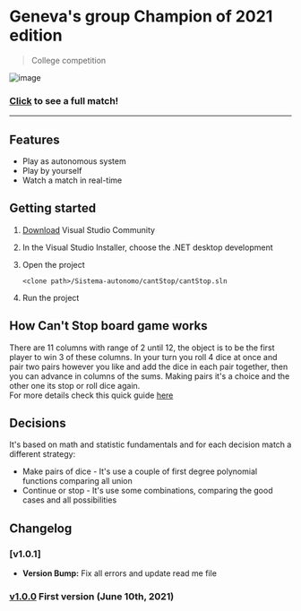 # Geneva's group Champion of 2021 edition
> College competition

![image](https://user-images.githubusercontent.com/52457167/151896814-91066a22-3235-4575-bfed-18b649fcda65.png)
### [Click](https://www.youtube.com/watch?v=alJcLo4X_DQ) to see a full match!
---
## Features ###
+ Play as autonomous system
+ Play by yourself
+ Watch a match in real-time

## Getting started 
1. [Download](https://visualstudio.microsoft.com/downloads/) Visual Studio Community
2. In the Visual Studio Installer, choose the .NET desktop development
3. Open the project

    ```
    <clone path>/Sistema-autonomo/cantStop/cantStop.sln
    ```
4. Run the project

## How Can't Stop board game works
There are 11 columns with range of 2 until 12, the object is to be the first player to win 3 of these columns. In your turn you roll 4 dice at once and pair two pairs however you like and add the dice in each pair together, then you can advance in columns of the sums. Making pairs it's a choice and the other one its stop or roll dice again. <br>
For more details check this quick guide [here](https://www.youtube.com/watch?v=VUGvOQatVDc)

## Decisions
It's based on math and statistic fundamentals and for each decision match a different strategy:
+ Make pairs of dice - It's use a couple of first degree polynomial functions comparing all union
+ Continue or stop - It's use some combinations, comparing the good cases and all possibilities

## Changelog

### [v1.0.1]
- **Version Bump:** Fix all errors and update read me file

### [v1.0.0](https://github.com/Rafasputnick/Sistema-autonomo/releases/tag/1.0.0) First version (June 10th, 2021)
